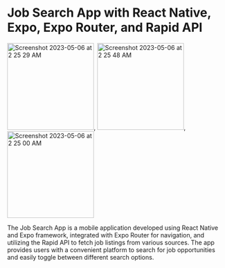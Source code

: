 # Job Search App with React Native, Expo, Expo Router, and Rapid API

<img width="200" alt="Screenshot 2023-05-06 at 2 25 29 AM" src="https://user-images.githubusercontent.com/48850851/236567244-92e507d6-32e6-49fd-9a86-0a0efab95bf4.png">,
<img width="200" alt="Screenshot 2023-05-06 at 2 25 48 AM" src="https://user-images.githubusercontent.com/48850851/236567273-e94afac6-1244-42e1-b581-cdb7fac2ce63.png">,
<img width="200" alt="Screenshot 2023-05-06 at 2 25 00 AM" src="https://user-images.githubusercontent.com/48850851/236567296-d5709660-cf98-4afd-8531-2db1bc6ee877.png">



The Job Search App is a mobile application developed using React Native and Expo framework, integrated with Expo Router for navigation, and utilizing the Rapid API to fetch job listings from various sources. The app provides users with a convenient platform to search for job opportunities and easily toggle between different search options.
